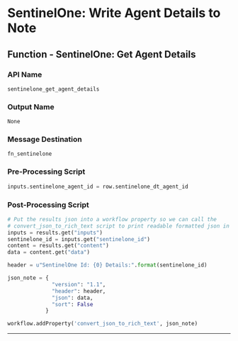 <!--
    DO NOT MANUALLY EDIT THIS FILE
    THIS FILE IS AUTOMATICALLY GENERATED WITH resilient-sdk codegen
-->

# SentinelOne: Write Agent Details to Note

## Function - SentinelOne: Get Agent Details

### API Name
`sentinelone_get_agent_details`

### Output Name
`None`

### Message Destination
`fn_sentinelone`

### Pre-Processing Script
```python
inputs.sentinelone_agent_id = row.sentinelone_dt_agent_id
```

### Post-Processing Script
```python
# Put the results json into a workflow property so we can call the 
# convert_json_to_rich_text script to print readable formatted json in an incident note.
inputs = results.get("inputs")
sentinelone_id = inputs.get("sentinelone_id")
content = results.get("content")
data = content.get("data")

header = u"SentinelOne Id: {0} Details:".format(sentinelone_id)

json_note = {
              "version": "1.1",
              "header": header, 
              "json": data,
              "sort": False
            }

workflow.addProperty('convert_json_to_rich_text', json_note)
```

---

